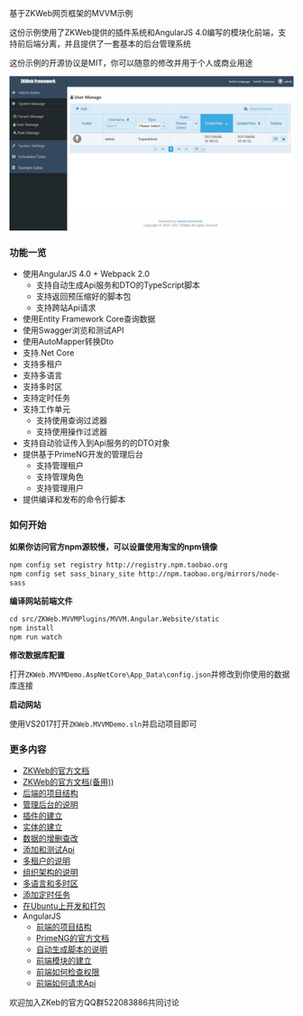 基于ZKWeb网页框架的MVVM示例

这份示例使用了ZKWeb提供的插件系统和AngularJS 4.0编写的模块化前端，支持前后端分离，并且提供了一套基本的后台管理系统

这份示例的开源协议是MIT，你可以随意的修改并用于个人或商业用途

![preview](../preview.jpg)

### 功能一览

- 使用AngularJS 4.0 + Webpack 2.0
    - 支持自动生成Api服务和DTO的TypeScript脚本
    - 支持返回预压缩好的脚本包
    - 支持跨站Api请求
- 使用Entity Framework Core查询数据
- 使用Swagger浏览和测试API
- 使用AutoMapper转换Dto
- 支持.Net Core
- 支持多租户
- 支持多语言
- 支持多时区
- 支持定时任务
- 支持工作单元
    - 支持使用查询过滤器
    - 支持使用操作过滤器
- 支持自动验证传入到Api服务的的DTO对象
- 提供基于PrimeNG开发的管理后台
    - 支持管理租户
    - 支持管理角色
    - 支持管理用户
- 提供编译和发布的命令行脚本

### 如何开始

**如果你访问官方npm源较慢，可以设置使用淘宝的npm镜像**

```
npm config set registry http://registry.npm.taobao.org
npm config set sass_binary_site http://npm.taobao.org/mirrors/node-sass
```

**编译网站前端文件**

```
cd src/ZKWeb.MVVMPlugins/MVVM.Angular.Website/static
npm install
npm run watch
```

**修改数据库配置**

打开`ZKWeb.MVVMDemo.AspNetCore\App_Data\config.json`并修改到你使用的数据库连接

**启动网站**

使用VS2017打开`ZKWeb.MVVMDemo.sln`并启动项目即可

### 更多内容

- [ZKWeb的官方文档](http://zkweb-framework.github.io)
- [ZKWeb的官方文档(备用))](http://zkweb.org/static/docs/index.html)
- [后端的项目结构](./BackendStruction.md)
- [管理后台的说明](./AdminPanel.md)
- [插件的建立](./CreatePlugin.md)
- [实体的建立](./CreateEntity.md)
- [数据的增删查改](./CRUD.md)
- [添加和测试Api](./ApplicationService.md)
- [多租户的说明](./MultiTenant.md)
- [组织架构的说明](./Organization.md)
- [多语言和多时区](./TODO.md)
- [添加定时任务](./TODO.md)
- [在Ubuntu上开发和打包](./TODO.md)
- AngularJS
	- [前端的项目结构](./TODO.md)
	- [PrimeNG的官方文档](https://www.primefaces.org/primeng/#/setup)
	- [自动生成脚本的说明](./TODO.md)
	- [前端模块的建立](./TODO.md)
	- [前端如何检查权限](./TODO.md)
	- [前端如何请求Api](./TODO.md)

欢迎加入ZKeb的官方QQ群522083886共同讨论
